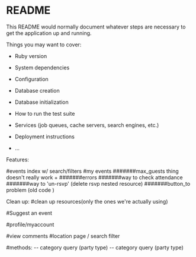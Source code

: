 # README

This README would normally document whatever steps are necessary to get the
application up and running.

Things you may want to cover:

* Ruby version

* System dependencies

* Configuration

* Database creation

* Database initialization

* How to run the test suite

* Services (job queues, cache servers, search engines, etc.)

* Deployment instructions

* ...


Features:

<!-- #sign-up page   -->
<!-- #login page -->
#events index w/ search/filters
#my events
#######max_guests thing doesn't really work +
#######errors
#######way to check attendance
#######way to 'un-rsvp' (delete rsvp nested resource)
#######button_to problem (old code   <!-- <%= button_to "Cancel RSVP", event_rsvp_path(@event, @rsvp), method: 'delete'%> -->
)
<!-- <form class="button_to" method="post" action="/events/<%=@event.id%>/rsvps/<%= @rsvp.id%>">
  <input type="hidden" name="_method" value="delete">
  <input type="submit" value="Cancel RSVP">
</form> -->

Clean up:
#clean up resources(only the ones we're actually using)

#Suggest an event
<!-- #hosts/guests index -->
#profile/myaccount
<!-- #rsvp form -->
<!-- #event show page -->
#view comments
#location page / search filter
<!-- #category dropdown menu? -->

#methods:
-- category query (party type)
-- category query (party type)

